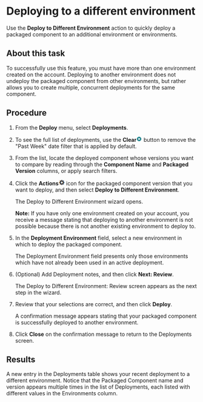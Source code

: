 # Deploying to a different environment 

<head>
  <meta name="guidename" content="Integration"/>
  <meta name="context" content="GUID-e0572678-9d40-417c-a1ae-771de66980d4"/>
</head>


Use the **Deploy to Different Environment** action to quickly deploy a packaged component to an additional environment or environments.

## About this task

To successfully use this feature, you must have more than one environment created on the account. Deploying to another environment does not undeploy the packaged component from other environments, but rather allows you to create multiple, concurrent deployments for the same component.

## Procedure

1. From the **Deploy** menu, select **Deployments**.

2. To see the full list of deployments, use the **Clear**![img-int-blue_circle_with_white_x](../Images/img-int-blue_circle_with_white_x_8a03d8b0-defd-4cfc-bcc1-b3d53392b78b.jpg) button to remove the "Past Week" date filter that is applied by default.

3. From the list, locate the deployed component whose versions you want to compare by reading through the **Component Name** and **Packaged Version** columns, or apply search filters.

4. Click the **Actions**![img-int-black_gear](../Images/main-ic-gear-black-16_cdde83e4-a176-436a-86ca-1fe4937e3085.jpg) icon for the packaged component version that you want to deploy, and then select **Deploy to Different Environment**.

    The Deploy to Different Environment wizard opens.

    **Note:**  If you have only one environment created on your account, you receive a message stating that deploying to another environment is not possible because there is not another existing environment to deploy to.

5. In the **Deployment Environment** field, select a new environment in which to deploy the packaged component.

    The Deployment Environment field presents only those environments which have not already been used in an active deployment.

6. (Optional) Add Deployment notes, and then click **Next: Review**.

    The Deploy to Different Environment: Review screen appears as the next step in the wizard.

7. Review that your selections are correct, and then click **Deploy**.

    A confirmation message appears stating that your packaged component is successfully deployed to another environment.

8. Click **Close** on the confirmation message to return to the Deployments screen.

## Results

A new entry in the Deployments table shows your recent deployment to a different environment. Notice that the Packaged Component name and version appears multiple times in the list of Deployments, each listed with different values in the Environments column.
